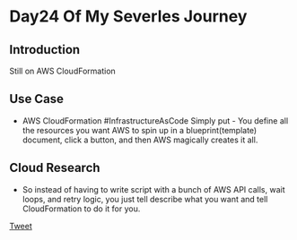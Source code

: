 # Day24 Of My Severles Journey

## Introduction
 Still on AWS CloudFormation

## Use Case
 - AWS CloudFormation #InfrastructureAsCode Simply put - You define all the resources you want AWS to spin up in a blueprint(template) document, click a button, and then AWS magically creates it all.

## Cloud Research
 - So instead of having to write script with a bunch of AWS API calls, wait loops, and retry logic, you just tell describe what you want and tell CloudFormation to do it for you.


 [Tweet](https://twitter.com/martynzYoung/status/1302695163999989760)